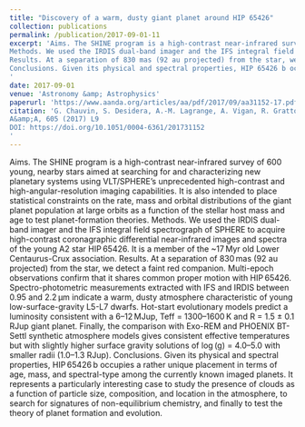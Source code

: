 ```yaml
---
title: "Discovery of a warm, dusty giant planet around HIP 65426"
collection: publications
permalink: /publication/2017-09-01-11
excerpt: 'Aims. The SHINE program is a high-contrast near-infrared survey of 600 young, nearby stars aimed at searching for and characterizing new planetary systems using VLT/SPHERE’s unprecedented high-contrast and high-angular-resolution imaging capabilities. It is also intended to place statistical constraints on the rate, mass and orbital distributions of the giant planet population at large orbits as a function of the stellar host mass and age to test planet-formation theories.
Methods. We used the IRDIS dual-band imager and the IFS integral field spectrograph of SPHERE to acquire high-contrast coronagraphic differential near-infrared images and spectra of the young A2 star HIP 65426. It is a member of the ~17 Myr old Lower Centaurus-Crux association.
Results. At a separation of 830 mas (92 au projected) from the star, we detect a faint red companion. Multi-epoch observations confirm that it shares common proper motion with HIP 65426. Spectro-photometric measurements extracted with IFS and IRDIS between 0.95 and 2.2 μm indicate a warm, dusty atmosphere characteristic of young low-surface-gravity L5-L7 dwarfs. Hot-start evolutionary models predict a luminosity consistent with a 6–12 MJup, Teff = 1300–1600 K and R = 1.5 ± 0.1 RJup giant planet. Finally, the comparison with Exo-REM and PHOENIX BT-Settl synthetic atmosphere models gives consistent effective temperatures but with slightly higher surface gravity solutions of log (g) = 4.0–5.0 with smaller radii (1.0–1.3 RJup).
Conclusions. Given its physical and spectral properties, HIP 65426 b occupies a rather unique placement in terms of age, mass, and spectral-type among the currently known imaged planets. It represents a particularly interesting case to study the presence of clouds as a function of particle size, composition, and location in the atmosphere, to search for signatures of non-equilibrium chemistry, and finally to test the theory of planet formation and evolution.
'
date: 2017-09-01
venue: 'Astronomy &amp; Astrophysics'
paperurl: 'https://www.aanda.org/articles/aa/pdf/2017/09/aa31152-17.pdf'
citation: 'G. Chauvin, S. Desidera, A.-M. Lagrange, A. Vigan, R. Gratton, M. Langlois, M. Bonnefoy, J.-L. Beuzit, M. Feldt, D. Mouillet, M. Meyer, A. Cheetham, B. Biller, A. Boccaletti, V. D’Orazi, R. Galicher, J. Hagelberg, A.-L. Maire, D. Mesa, J. Olofsson, M. Samland, T. O. B. Schmidt, E. Sissa, M. Bonavita, B. Charnay, M. Cudel, S. Daemgen, P. Delorme, P. Janin-Potiron, M. Janson, M. Keppler, H. Le Coroller, R. Ligi, G. D. Marleau, S. Messina, P. Mollière, C. Mordasini, A. Müller, S. Peretti, C. Perrot, L. Rodet, D. Rouan, A. Zurlo, C. Dominik, T. Henning, F. Menard, H.-M. Schmid, M. Turatto, S. Udry, F. Vakili, L. Abe, J. Antichi, A. Baruffolo, P. Baudoz, J. Baudrand, P. Blanchard, A. Bazzon, T. Buey, M. Carbillet, M. Carle, J. Charton, E. Cascone, R. Claudi, A. Costille, A. Deboulbe, V. De Caprio, K. Dohlen, D. Fantinel, P. Feautrier, T. Fusco, P. Gigan, E. Giro, D. Gisler, L. Gluck, N. Hubin, E. Hugot, M. Jaquet, M. Kasper, F. Madec, Y. Magnard, P. Martinez, D. Maurel, D. Le Mignant, O. Möller-Nilsson, M. Llored, T. Moulin, A. Origné, A. Pavlov, D. Perret, C. Petit, J. Pragt, P. Puget, P. Rabou, J. Ramos, R. Rigal, S. Rochat, R. Roelfsema, G. Rousset, A. Roux, B. Salasnich, J.-F. Sauvage, A. Sevin, C. Soenke, E. Stadler, M. Suarez, L. Weber, F. Wildi, S. Antoniucci, J.-C. Augereau, J.-L. Baudino, W. Brandner, N. Engler, J. Girard, C. Gry, Q. Kral, T. Kopytova, E. Lagadec, J. Milli, C. Moutou, J. Schlieder, J. Szulágyi, C. Thalmann and Z. Wahhaj
A&amp;A, 605 (2017) L9
DOI: https://doi.org/10.1051/0004-6361/201731152
'
---
```

Aims. The SHINE program is a high-contrast near-infrared survey of 600 young, nearby stars aimed at searching for and characterizing new planetary systems using VLT/SPHERE’s unprecedented high-contrast and high-angular-resolution imaging capabilities. It is also intended to place statistical constraints on the rate, mass and orbital distributions of the giant planet population at large orbits as a function of the stellar host mass and age to test planet-formation theories.
Methods. We used the IRDIS dual-band imager and the IFS integral field spectrograph of SPHERE to acquire high-contrast coronagraphic differential near-infrared images and spectra of the young A2 star HIP 65426. It is a member of the ~17 Myr old Lower Centaurus-Crux association.
Results. At a separation of 830 mas (92 au projected) from the star, we detect a faint red companion. Multi-epoch observations confirm that it shares common proper motion with HIP 65426. Spectro-photometric measurements extracted with IFS and IRDIS between 0.95 and 2.2 μm indicate a warm, dusty atmosphere characteristic of young low-surface-gravity L5-L7 dwarfs. Hot-start evolutionary models predict a luminosity consistent with a 6–12 MJup, Teff = 1300–1600 K and R = 1.5 ± 0.1 RJup giant planet. Finally, the comparison with Exo-REM and PHOENIX BT-Settl synthetic atmosphere models gives consistent effective temperatures but with slightly higher surface gravity solutions of log (g) = 4.0–5.0 with smaller radii (1.0–1.3 RJup).
Conclusions. Given its physical and spectral properties, HIP 65426 b occupies a rather unique placement in terms of age, mass, and spectral-type among the currently known imaged planets. It represents a particularly interesting case to study the presence of clouds as a function of particle size, composition, and location in the atmosphere, to search for signatures of non-equilibrium chemistry, and finally to test the theory of planet formation and evolution.

